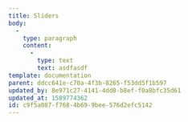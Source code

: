 ```yaml
---
title: Sliders
body:
  -
    type: paragraph
    content:
      -
        type: text
        text: asdfasdf
template: documentation
parent: ddcc641e-c70a-4f3b-8265-f53dd5f1b597
updated_by: 8e971c27-4141-4dd8-b8ef-f0a8bfc35d61
updated_at: 1589774362
id: c9f5a087-f768-4b69-9bee-576d2efc5142
---
```

